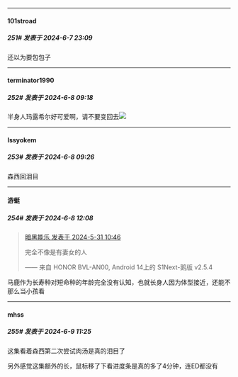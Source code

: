 ﻿
*****

####  101stroad  
##### 251#       发表于 2024-6-7 23:09

还以为要包包子


*****

####  terminator1990  
##### 252#       发表于 2024-6-8 09:18

半身人玛露希尔好可爱啊，请不要变回去<img src="https://static.saraba1st.com/image/smiley/face2017/074.png" referrerpolicy="no-referrer">


*****

####  Issyokem  
##### 253#       发表于 2024-6-8 09:26

森西回泪目


*****

####  游蜓  
##### 254#       发表于 2024-6-8 12:08

<blockquote><a href="httphttps://bbs.saraba1st.com/2b/forum.php?mod=redirect&amp;goto=findpost&amp;pid=65064913&amp;ptid=2175581" target="_blank">暗黑能乐 发表于 2024-5-31 10:46</a>

完全不像是有妻女的人

—— 来自 HONOR BVL-AN00, Android 14上的 S1Next-鹅版 v2.5.4</blockquote>
马鹿作为长寿种对短命种的年龄完全没有认知，也就长身人因为体型接近，还能不那么当小孩看


*****

####  mhss  
##### 255#       发表于 2024-6-9 11:25

这集看着森西第二次尝试肉汤是真的泪目了

另外感觉这集额外的长，鼠标移了下看进度条是真的多了4分钟，连ED都没有


